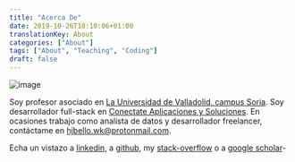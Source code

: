 ```yaml
---
title: "Acerca De"
date: 2019-10-26T18:10:06+01:00
translationKey: About
categories: ["About"]
tags: ["About", "Teaching", "Coding"]
draft: false
---
```


![image](https://avatars2.githubusercontent.com/u/18718281?s=460&v=4 "Logo Title Text 1")

Soy profesor asociado en [La Universidad de Valladolid, campus Soria](https://campusdesoria.uva.es/). Soy desarrollador full-stack en [Conectate Aplicaciones y Soluciones](http://conectate-soluciones.com/). En ocasiones trabajo como analísta de datos y desarrollador freelancer, contáctame en hjbello.wk@protonmail.com.


Echa un vistazo a [linkedin](https://es.linkedin.com/in/hugo-j-bello-5b4650120), a [github](https://github.com/HugoJBello), my [stack-overflow](https://stackoverflow.com/users/7041393/hjbello) o a [google scholar](https://scholar.google.es/citations?user=JpjgRzsAAAAJ&hl=en)-


